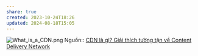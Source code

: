 ```yaml
---
share: true
created: 2023-10-24T18:26
updated: 2024-08-18T15:05
---
```

![What\_is\_a\_CDN.png](https://cdn.shopify.com/s/files/1/0070/7032/files/What_is_a_CDN.png?v=1677446022)
Nguồn:: [CDN là gì? Giải thích tường tận về Content Delivery Network](https://www.hostinger.vn/huong-dan/cdn-la-gi)